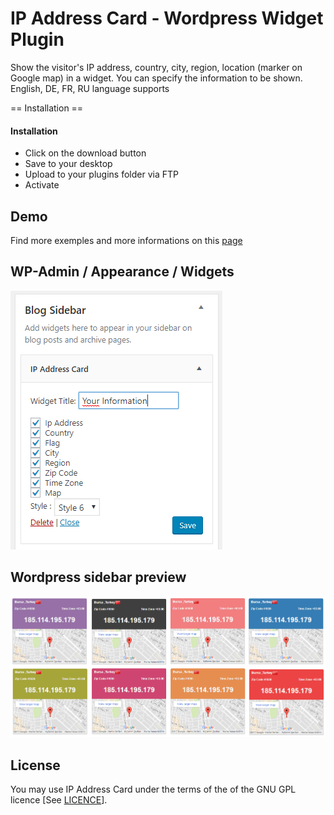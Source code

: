 IP Address Card - Wordpress Widget Plugin
=========

Show the visitor's IP address, country, city, region, location (marker on Google map) in a widget. You can specify the information to be shown. English, DE, FR, RU language supports

== Installation ==
#### Installation
* Click on the download button
* Save to your desktop
* Upload to your plugins folder via FTP
* Activate


Demo
-------
Find more exemples and more informations on this [page](http://ip-address-card.ponguin.com)

WP-Admin / Appearance / Widgets
--
![alt text](https://github.com/ponguincom/ip-address-card-widget/blob/master/ip-address-card/ip-address-card-admin-en.png)

Wordpress sidebar preview
--
![alt text](https://github.com/ponguincom/ip-address-card-widget/blob/master/ip-address-card/ip-address-card-en.png)


License
-------
You may use IP Address Card under the terms of the of the GNU GPL licence [See [LICENCE](http://www.gnu.org/licenses/gpl-3.0.en.html)].
